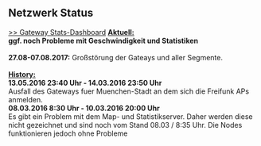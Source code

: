 ## Netzwerk Status
<a target='_blank' href="https://stats.ffmuc.net/dashboard/db/network-overview">>> Gateway Stats-Dashboard</a>
<u><b>Aktuell:</b></u>
<br><b>ggf. noch Probleme mit Geschwindigkeit und Statistiken</b>
<br>
<br><b>27.08-07.08.2017:</b> Großstörung der Gateays und aller Segmente. 
<br>
<br><u><b>History:</b></u>
<br>
<b>13.05.2016 23:40 Uhr - 14.03.2016 23:50 Uhr</b>
<br>Ausfall des Gateways fuer Muenchen-Stadt an dem sich die Freifunk APs anmelden. 
<br>
<b>08.03.2016 8:30 Uhr - 10.03.2016 20:00 Uhr</b>
<br>Es gibt ein Problem mit dem Map- und Statistikserver. Daher werden diese nicht gezeichnet und sind noch vom Stand 08.03 / 8:35 Uhr. Die Nodes funktionieren jedoch ohne Probleme
